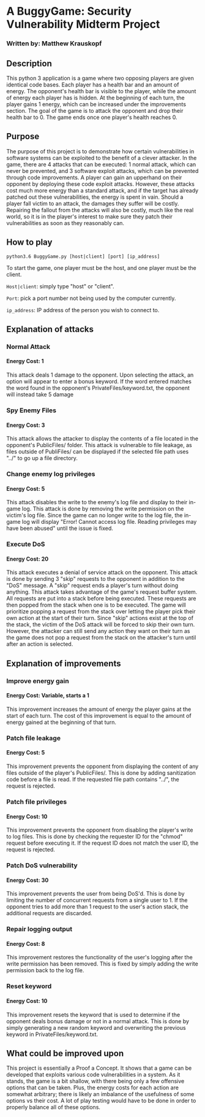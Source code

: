 # A BuggyGame: Security Vulnerability Midterm Project 
### Written by: Matthew Krauskopf

## Description
This python 3 application is a game where two opposing players are given identical code bases. Each player has a health bar and an amount of energy.
The opponent's health bar is visible to the player, while the amount of energy each player has is hidden. At the beginning of each turn, the player gains
1 energy, which can be increased under the improvements section. The goal of the game is to attack the opponent
and drop their health bar to 0. The game ends once one player's health reaches 0. 

## Purpose
The purpose of this project is to demonstrate how certain vulnerabilities in software systems can be exploited to the benefit of a clever attacker.
In the game, there are 4 attacks that can be executed: 1 normal attack, which can never be prevented, and 3 software exploit attacks, which can be prevented 
through code improvements. A player can gain an upperhand on their opponent by deploying these code exploit attacks. However, these attacks cost much more
energy than a standard attack, and if the target has already patched out these vulnerabilities, the energy is spent in vain. Should a player fall victim
to an attack, the damages they suffer will be costly. Repairing the fallout from the attacks will also be costly, much like the real world, so
it is in the player's interest to make sure they patch their vulnerabilities as soon as they reasonably can. 

## How to play
```
python3.6 BuggyGame.py [host|client] [port] [ip_address]
```
To start the game, one player must be the host, and one player must be the client. 

`Host|client`: simply type "host" or "client".

`Port`: pick a port number not being used by the computer currently.

`ip_address`: IP address of the person you wish to connect to.

## Explanation of attacks
### Normal Attack
#### Energy Cost: 1

This attack deals 1 damage to the opponent. Upon selecting the attack, an option will appear to enter a bonus keyword. If the word entered
matches the word found in the opponent's PrivateFiles/keyword.txt, the opponent will instead take 5 damage

### Spy Enemy Files
#### Energy Cost: 3

This attack allows the attacker to display the contents of a file located in the opponent's PublicFiles/ folder. 
This attack is vulnerable to file leakage, as files outside of PubliFiles/ can be displayed if the selected file path uses "../" to go
up a file directory. 

### Change enemy log privileges
#### Energy Cost: 5

This attack disables the write to the enemy's log file and display to their in-game log. This attack is done by removing the write permission 
on the victim's log file. Since the game can no longer write to the log file, the in-game log will display "Error! Cannot access log file. Reading privileges may have been abused"
until the issue is fixed.

### Execute DoS
#### Energy Cost: 20

This attack executes a denial of service attack on the opponent. This attack is done by sending 3 "skip" requests to the opponent in addition to the "DoS" message.
A "skip" request ends a player's turn without doing anything. This attack takes advantage of the game's request buffer system. All requests are put into a stack before 
being executed. These requests are then popped from the stack when one is to be executed. The game will prioritize popping a request from the stack over letting the player
pick their own action at the start of their turn. Since "skip" actions exist at the top of the stack, the victim of the DoS attack will be forced to skip their own turn. 
However, the attacker can still send any action they want on their turn as the game does not pop a request from the stack on the attacker's turn until 
after an action is selected. 

## Explanation of improvements
### Improve energy gain
#### Energy Cost: Variable, starts a 1

This improvement increases the amount of energy the player gains at the start of each turn. The cost of this improvement is equal
to the amount of energy gained at the beginning of that turn.

### Patch file leakage
#### Energy Cost: 5

This improvement prevents the opponent from displaying the content of any files outside of the player's PublicFiles/. This is done
by adding sanitization code before a file is read. If the requested file path contains "../", the request is rejected. 

### Patch file privileges
#### Energy Cost: 10

This improvement prevents the opponent from disabling the player's write to log files. This is done by checking the requester ID 
for the "chmod" request before executing it. If the request ID does not match the user ID, the request is rejected. 

### Patch DoS vulnerability
#### Energy Cost: 30

This improvement prevents the user from being DoS'd. This is done by limiting the number of concurrent requests from a single user to 1. If 
the opponent tries to add more than 1 request to the user's action stack, the additional requests are discarded. 


### Repair logging output
#### Energy Cost: 8

This improvement restores the functionality of the user's logging after the write permission has been removed. This is fixed by simply 
adding the write permission back to the log file.

### Reset keyword
#### Energy Cost: 10

This improvement resets the keyword that is used to determine if the opponent deals bonus damage or not in a normal attack. This is 
done by simply generating a new random keyword and overwriting the previous keyword in PrivateFiles/keyword.txt. 


## What could be improved upon
This project is essentially a Proof a Concept. It shows that a game can be developed that exploits various code vulnerabilities in a system. 
As it stands, the game is a bit shallow, with there being only a few offensive options that can be taken. Plus, the energy costs for
each action are somewhat arbitrary; there is likely an imbalance of the usefulness of some options vs their cost. A lot of play testing
would have to be done in order to properly balance all of these options. 




